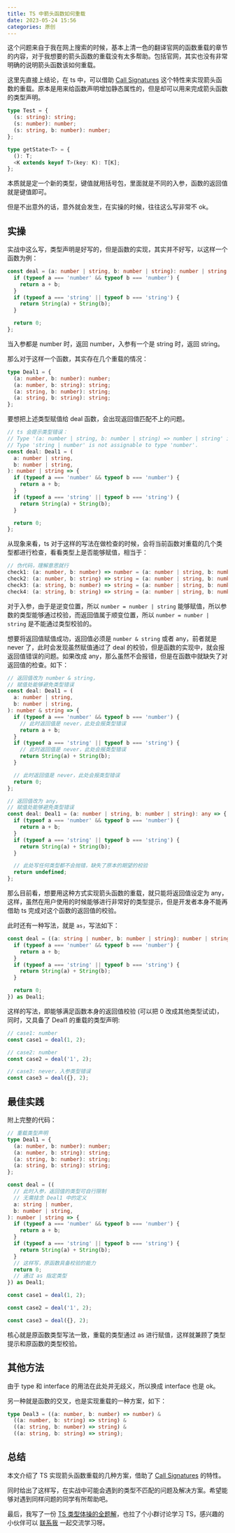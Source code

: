 ```yaml
---
title: TS 中箭头函数如何重载
date: 2023-05-24 15:56
categories: 原创
---
```


这个问题来自于我在网上搜索的时候，基本上清一色的翻译官网的函数重载的章节的内容，对于我想要的箭头函数的重载没有太多帮助。包括官网，其实也没有非常明确的说明箭头函数该如何重载。

<!--more-->

这里先直接上结论，在 ts 中，可以借助 [Call Signatures](https://www.typescriptlang.org/docs/handbook/2/functions.html#call-signatures) 这个特性来实现箭头函数的重载。原本是用来给函数声明增加静态属性的，但是却可以用来完成箭头函数的类型声明。

```ts
type Test = {
  (s: string): string;
  (s: number): number;
  (s: string, b: number): number;
};

type getState<T> = {
  (): T;
  <K extends keyof T>(key: K): T[K];
};
```

本质就是定一个新的类型，键值就用括号包，里面就是不同的入参，函数的返回值就是键值即可。

但是不出意外的话，意外就会发生，在实操的时候，往往这么写非常不 ok。

## 实操

实战中这么写，类型声明是好写的，但是函数的实现，其实并不好写，以这样一个函数为例：

```ts
const deal = (a: number | string, b: number | string): number | string => {
  if (typeof a === 'number' && typeof b === 'number') {
    return a + b;
  }
  if (typeof a === 'string' || typeof b === 'string') {
    return String(a) + String(b);
  }

  return 0;
};
```

当入参都是 number 时，返回 number，入参有一个是 string 时，返回 string。

那么对于这样一个函数，其实存在几个重载的情况：

```ts
type Deal1 = {
  (a: number, b: number): number;
  (a: number, b: string): string;
  (a: string, b: number): string;
  (a: string, b: string): string;
};
```

要想把上述类型赋值给 deal 函数，会出现返回值匹配不上的问题。

```ts
// ts 会提示类型错误：
// Type '(a: number | string, b: number | string) => number | string' is not assignable to type 'Deal1'.
// Type 'string | number' is not assignable to type 'number'.
const deal: Deal1 = (
  a: number | string,
  b: number | string,
): number | string => {
  if (typeof a === 'number' && typeof b === 'number') {
    return a + b;
  }
  if (typeof a === 'string' || typeof b === 'string') {
    return String(a) + String(b);
  }

  return 0;
};
```

从现象来看，ts 对于这样的写法在做检查的时候，会将当前函数对重载的几个类型都进行检查，看看类型上是否能够赋值，相当于：

```ts
// 伪代码，理解意思就行
check1: (a: number, b: number) => number = (a: number | string, b: number | string) => number | string);
check2: (a: number, b: string) => string = (a: number | string, b: number | string) => number | string);
check3: (a: string, b: number) => string = (a: number | string, b: number | string) => number | string);
check4: (a: string, b: string) => string = (a: number | string, b: number | string) => number | string);
```

对于入参，由于是逆变位置，所以 `number = number | string` 能够赋值，所以参数的类型能够通过校验，而返回值属于顺变位置，所以 `number = number | string` 是不能通过类型校验的。

想要将返回值赋值成功，返回值必须是 `number & string` 或者 any，前者就是 never 了，此时会发现虽然赋值通过了 deal 的校验，但是函数的实现中，就会报返回值错误的问题。如果改成 any，那么虽然不会报错，但是在函数中就缺失了对返回值的检查。如下：

```ts
// 返回值改为 number & string，
// 赋值处能够避免类型错误
const deal: Deal1 = (
  a: number | string,
  b: number | string,
): number & string => {
  if (typeof a === 'number' && typeof b === 'number') {
    // 此时返回值是 never，此处会报类型错误
    return a + b;
  }
  if (typeof a === 'string' || typeof b === 'string') {
    // 此时返回值是 never，此处会报类型错误
    return String(a) + String(b);
  }

  // 此时返回值是 never，此处会报类型错误
  return 0;
};

// 返回值改为 any，
// 赋值处能够避免类型错误
const deal: Deal1 = (a: number | string, b: number | string): any => {
  if (typeof a === 'number' && typeof b === 'number') {
    return a + b;
  }
  if (typeof a === 'string' || typeof b === 'string') {
    return String(a) + String(b);
  }

  // 此处写任何类型都不会抛错，缺失了原本的期望的校验
  return undefined;
};
```

那么目前看，想要用这种方式实现箭头函数的重载，就只能将返回值设定为 any，这样，虽然在用户使用的时候能够进行非常好的类型提示，但是开发者本身不能再借助 ts 完成对这个函数的返回值的校验。

此时还有一种写法，就是 `as`，写法如下：

```ts
const deal = ((a: string | number, b: number | string): number | string => {
  if (typeof a === 'number' && typeof b === 'number') {
    return a + b;
  }
  if (typeof a === 'string' || typeof b === 'string') {
    return String(a) + String(b);
  }

  return 0;
}) as Deal1;
```

这样的写法，即能够满足函数本身的返回值校验 (可以把 0 改成其他类型试试)，同时，又具备了 Deal1 的重载的类型声明:

```ts
// case1: number
const case1 = deal(1, 2);

// case2: number
const case2 = deal('1', 2);

// case3: never，入参类型错误
const case3 = deal({}, 2);
```

## 最佳实践

附上完整的代码：

```ts
// 重载类型声明
type Deal1 = {
  (a: number, b: number): number;
  (a: number, b: string): string;
  (a: string, b: number): string;
  (a: string, b: string): string;
};

const deal = ((
  // 此时入参，返回值的类型可自行限制
  // 无需挂念 Deal1 中的定义
  a: string | number,
  b: number | string,
): number | string => {
  if (typeof a === 'number' && typeof b === 'number') {
    return a + b;
  }
  if (typeof a === 'string' || typeof b === 'string') {
    return String(a) + String(b);
  }
  // 这样写，原函数具备校验的能力
  return 0;
  // 通过 as 指定类型
}) as Deal1;

const case1 = deal(1, 2);

const case2 = deal('1', 2);

const case3 = deal({}, 2);
```

核心就是原函数类型写法一致，重载的类型通过 as 进行赋值，这样就兼顾了类型提示和原函数的类型校验。

## 其他方法

由于 type 和 interface 的用法在此处并无歧义，所以换成 interface 也是 ok。

另一种就是函数的交叉，也是实现重载的一种方案，如下：

```ts
type Deal3 = ((a: number, b: number) => number) &
  ((a: number, b: string) => string) &
  ((a: string, b: number) => string) &
  ((a: string, b: string) => string);
```

## 总结

本文介绍了 TS 实现箭头函数重载的几种方案，借助了 [Call Signatures](https://www.typescriptlang.org/docs/handbook/2/functions.html#call-signatures) 的特性。

同时给出了这样写，在实战中可能会遇到的类型不匹配的问题及解决方案。希望能够对遇到同样问题的同学有所帮助吧。

最后，我写了一份 [TS 类型体操的全题解](https://blog.maxiaobo.com.cn/type-challenge/dist/)，也拉了个小群讨论学习 TS，感兴趣的小伙伴可以 [联系我](https://blog.maxiaobo.com.cn/type-challenge/dist/Contactme.html) 一起交流学习呀。